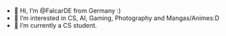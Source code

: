 - 👋 Hi, I’m @FalcarDE from Germany :)
- 👀 I’m interested in CS, AI, Gaming, Photography and Mangas/Animes:D
- 🌱 I’m currently a CS student.

<!---
FalcarDE/FalcarDE is a ✨ special ✨ repository because its `README.md` (this file) appears on your GitHub profile.
You can click the Preview link to take a look at your changes.
--->
